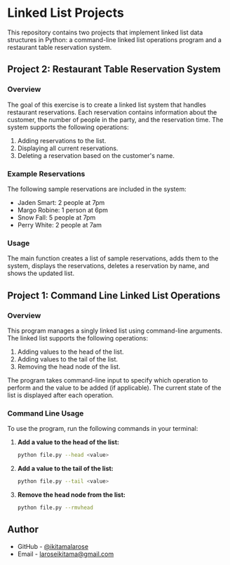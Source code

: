 # Linked List Projects

This repository contains two projects that implement linked list data structures in Python: a command-line linked list operations program and a restaurant table reservation system.

## Project 2: Restaurant Table Reservation System
### Overview
The goal of this exercise is to create a linked list system that handles restaurant reservations. Each reservation contains information about the customer, the number of people in the party, and the reservation time. The system supports the following operations:

1. Adding reservations to the list.
2. Displaying all current reservations.
3. Deleting a reservation based on the customer's name.

### Example Reservations
The following sample reservations are included in the system:

- Jaden Smart: 2 people at 7pm
- Margo Robine: 1 person at 6pm
- Snow Fall: 5 people at 7pm
- Perry White: 2 people at 7am

### Usage
The main function creates a list of sample reservations, adds them to the system, displays the reservations, deletes a reservation by name, and shows the updated list.

## Project 1: Command Line Linked List Operations

### Overview

This program manages a singly linked list using command-line arguments. The linked list supports the following operations:

1. Adding values to the head of the list.
2. Adding values to the tail of the list.
3. Removing the head node of the list.

The program takes command-line input to specify which operation to perform and the value to be added (if applicable). The current state of the list is displayed after each operation.

### Command Line Usage

To use the program, run the following commands in your terminal:

1. **Add a value to the head of the list:**
   ```bash
   python file.py --head <value>
   ```
2. **Add a value to the tail of the list:**
    ```bash
   python file.py --tail <value>
    ```

3. **Remove the head node from the list:**
    ```bash
    python file.py --rmvhead
    ```
   
## Author
- GitHub - [@ikitamalarose](https://github.com/ikitamalarose)
- Email - [laroseikitama@gmail.com](mailto:laroseikitama@gmail.com)